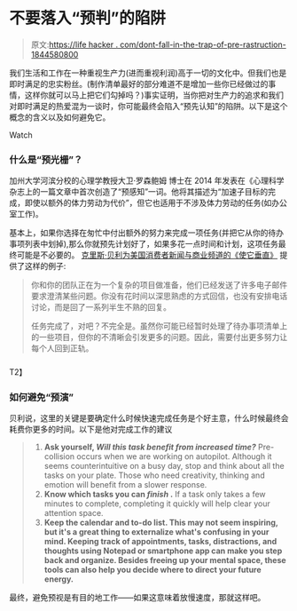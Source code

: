 # 不要落入“预判”的陷阱

> 原文:[https://life hacker . com/dont-fall-in-the-trap-of-pre-rastruction-1844580800](https://lifehacker.com/dont-fall-into-the-trap-of-precrastination-1844580800)

我们生活和工作在一种重视生产力(进而重视利润)高于一切的文化中。但我们也是即时满足的忠实粉丝。(制作清单最好的部分难道不是增加一些你已经做过的事情，这样你就可以马上把它们勾掉吗？)事实证明，当你把对生产力的追求和我们对即时满足的热爱混为一谈时，你可能最终会陷入“预先认知”的陷阱。以下是这个概念的含义以及如何避免它。

Watch

### 什么是“预光栅”？

加州大学河滨分校的心理学教授大卫·罗森鲍姆 博士在 2014 年发表在《心理科学杂志上的一篇文章中首次创造了“预感知”一词。他将其描述为“加速子目标的完成，即使以额外的体力劳动为代价”，但它也适用于不涉及体力劳动的任务(如办公室工作)。

基本上，如果你选择在匆忙中付出额外的努力来完成一项任务(并把它从你的待办事项列表中划掉),那么你就预先计划好了，如果多花一点时间和计划，这项任务最终可能是不必要的。 [克里斯·贝利为美国消费者新闻与商业频道的《使它垂直》](https://www.cnbc.com/2020/07/30/biggest-productivity-mistake-most-people-dont-know-they-make-every-day-work-expert.html) 提供了这样的例子:

> 你和你的团队正在为一个复杂的项目做准备，他们已经发送了许多电子邮件要求澄清某些问题。你没有花时间以深思熟虑的方式回信，也没有安排电话讨论，而是回了一系列半生不熟的回复。
> 
> 任务完成了，对吧？不完全是。虽然你可能已经暂时处理了待办事项清单上的一些项目，但你的不清晰会引发更多的问题。因此，需要付出更多努力让每个人回到正轨。

### 

T2】

### 如何避免“预演”

贝利说，这里的关键是要确定什么时候快速完成任务是个好主意，什么时候最终会耗费你更多的时间。以下是他对完成工作的建议

> 1.  **Ask yourself, *Will this task benefit from increased time?*** Pre-collision occurs when we are working on autopilot. Although it seems counterintuitive on a busy day, stop and think about all the tasks on your plate. Those who need creativity, thinking and emotion will benefit from a slower response.
> 2.  **Know which tasks you can *finish* .** If a task only takes a few minutes to complete, completing it quickly will help clear your attention space.
> 3.  **Keep the calendar and to-do list. This may not seem inspiring, but it's a great thing to externalize what's confusing in your mind. Keeping track of appointments, tasks, distractions, and thoughts using Notepad or smartphone app can make you step back and organize. Besides freeing up your mental space, these tools can also help you decide where to direct your future energy.**

最终，避免预视是有目的地工作——如果这意味着放慢速度，那就这样吧。